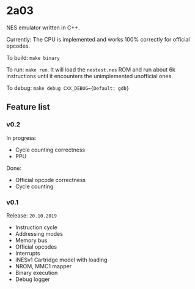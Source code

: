 # 2a03

NES emulator written in C++. 
 
Currently: The CPU is implemented and works 100% correctly for official opcodes. 

To build: `make binary`

To run: `make run`. It will load the `nestest.nes` ROM and run about 6k instructions until it encounters the unimplemented unofficial ones.

To debug: `make debug CXX_DEBUG={Default: gdb}` 

## Feature list

### v0.2

In progress:
- Cycle counting correctness
- PPU

Done:
- Official opcode correctness
- Cycle counting

### v0.1
Release: `20.10.2019`
- Instruction cycle
- Addressing modes
- Memory bus
- Official opcodes
- Interrupts
- iNESv1 Cartridge model with loading
- NROM, MMC1 mapper
- Binary execution
- Debug logger
